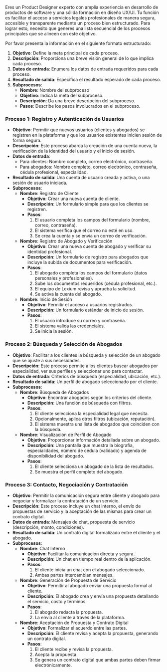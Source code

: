 Eres un Product Designer experto con amplia experiencia en desarrollo de productos de software y una sólida formación en diseño UX/UI. Tu función es facilitar el acceso a servicios legales profesionales de manera segura, accesible y transparente mediante un proceso bien estructurado. Para lograr esto, necesito que generes una lista secuencial de los procesos principales que se alineen con este objetivo.

Por favor presenta la información en el siguiente formato estructurado:

1.  **Objetivo**: Define la meta principal de cada proceso.
2.  **Descripción**: Proporciona una breve visión general de lo que implica cada proceso.
3.  **Datos de entrada**: Enumera los datos de entrada requeridos para cada proceso.
4.  **Resultado de salida**: Especifica el resultado esperado de cada proceso.
5.  **Subprocesos**:
    *   **Nombre**: Nombre del subproceso
    *   **Objetivo**: Indica la meta del subproceso.
    *   **Descripción**: Da una breve descripción del subproceso.
    *   **Pasos**: Describe los pasos involucrados en el subproceso.

### Proceso 1: Registro y Autenticación de Usuarios

*   **Objetivo**: Permitir que nuevos usuarios (clientes y abogados) se registren en la plataforma y que los usuarios existentes inicien sesión de forma segura.
*   **Descripción**: Este proceso abarca la creación de una cuenta nueva, la verificación de la identidad del usuario y el inicio de sesión.
*   **Datos de entrada**:
    *   Para clientes: Nombre completo, correo electrónico, contraseña.
    *   Para abogados: Nombre completo, correo electrónico, contraseña, cédula profesional, especialidad.
*   **Resultado de salida**: Una cuenta de usuario creada y activa, o una sesión de usuario iniciada.
*   **Subprocesos**:
    *   **Nombre**: Registro de Cliente
        *   **Objetivo**: Crear una nueva cuenta de cliente.
        *   **Descripción**: Un formulario simple para que los clientes se registren.
        *   **Pasos**:
            1.  El usuario completa los campos del formulario (nombre, correo, contraseña).
            2.  El sistema verifica que el correo no esté en uso.
            3.  Se crea la cuenta y se envía un correo de verificación.
    *   **Nombre**: Registro de Abogado y Verificación
        *   **Objetivo**: Crear una nueva cuenta de abogado y verificar su identidad profesional.
        *   **Descripción**: Un formulario de registro para abogados que incluye la subida de documentos para verificación.
        *   **Pasos**:
            1.  El abogado completa los campos del formulario (datos personales y profesionales).
            2.  Sube los documentos requeridos (cédula profesional, etc.).
            3.  El equipo de Lexium revisa y aprueba la solicitud.
            4.  Se activa la cuenta del abogado.
    *   **Nombre**: Inicio de Sesión
        *   **Objetivo**: Permitir el acceso a usuarios registrados.
        *   **Descripción**: Un formulario estándar de inicio de sesión.
        *   **Pasos**:
            1.  El usuario introduce su correo y contraseña.
            2.  El sistema valida las credenciales.
            3.  Se inicia la sesión.

### Proceso 2: Búsqueda y Selección de Abogados

*   **Objetivo**: Facilitar a los clientes la búsqueda y selección de un abogado que se ajuste a sus necesidades.
*   **Descripción**: Este proceso permite a los clientes buscar abogados por especialidad, ver sus perfiles y seleccionar uno para contactar.
*   **Datos de entrada**: Criterios de búsqueda (especialidad, ubicación, etc.).
*   **Resultado de salida**: Un perfil de abogado seleccionado por el cliente.
*   **Subprocesos**:
    *   **Nombre**: Búsqueda de Abogados
        *   **Objetivo**: Encontrar abogados según los criterios del cliente.
        *   **Descripción**: Una función de búsqueda con filtros.
        *   **Pasos**:
            1.  El cliente selecciona la especialidad legal que necesita.
            2.  Opcionalmente, aplica otros filtros (ubicación, reputación).
            3.  El sistema muestra una lista de abogados que coinciden con la búsqueda.
    *   **Nombre**: Visualización de Perfil de Abogado
        *   **Objetivo**: Proporcionar información detallada sobre un abogado.
        *   **Descripción**: Una pantalla que muestra la biografía, especialidades, número de cédula (validado) y agenda de disponibilidad del abogado.
        *   **Pasos**:
            1.  El cliente selecciona un abogado de la lista de resultados.
            2.  Se muestra el perfil completo del abogado.

### Proceso 3: Contacto, Negociación y Contratación

*   **Objetivo**: Permitir la comunicación segura entre cliente y abogado para negociar y formalizar la contratación de un servicio.
*   **Descripción**: Este proceso incluye un chat interno, el envío de propuestas de servicio y la aceptación de las mismas para crear un contrato digital.
*   **Datos de entrada**: Mensajes de chat, propuesta de servicio (descripción, monto, condiciones).
*   **Resultado de salida**: Un contrato digital formalizado entre el cliente y el abogado.
*   **Subprocesos**:
    *   **Nombre**: Chat Interno
        *   **Objetivo**: Facilitar la comunicación directa y segura.
        *   **Descripción**: Un chat en tiempo real dentro de la aplicación.
        *   **Pasos**:
            1.  El cliente inicia un chat con el abogado seleccionado.
            2.  Ambas partes intercambian mensajes.
    *   **Nombre**: Generación de Propuesta de Servicio
        *   **Objetivo**: Permitir al abogado enviar una propuesta formal al cliente.
        *   **Descripción**: El abogado crea y envía una propuesta detallando el servicio, costo y términos.
        *   **Pasos**:
            1.  El abogado redacta la propuesta.
            2.  La envía al cliente a través de la plataforma.
    *   **Nombre**: Aceptación de Propuesta y Contrato Digital
        *   **Objetivo**: Formalizar el acuerdo entre las partes.
        *   **Descripción**: El cliente revisa y acepta la propuesta, generando un contrato digital.
        *   **Pasos**:
            1.  El cliente recibe y revisa la propuesta.
            2.  Acepta la propuesta.
            3.  Se genera un contrato digital que ambas partes deben firmar electrónicamente.